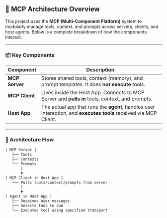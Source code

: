 ## 🧠 MCP Architecture Overview

This project uses the **MCP (Multi-Component Platform)** system to modularly manage tools, context, and prompts across servers, clients, and host agents. Below is a complete breakdown of how the components interact.

---

### 📦 Key Components

| Component     | Description |
|--------------|-------------|
| **MCP Server**  | Stores shared tools, context (memory), and prompt templates. It does **not execute** tools. |
| **MCP Client**  | Lives inside the Host App. Connects to MCP Server and **pulls in** tools, context, and prompts. |
| **Host App**    | The actual app that runs the **agent**, handles user interaction, and **executes tools** received via MCP Client. |

---

### 🔗 Architecture Flow

```txt
[ MCP Server ]
   ├── Tools
   ├── Contexts
   └── Prompts
       |
       ▼
[ MCP Client in Host App ]
   └── Pulls tools/context/prompts from server
       |
       ▼
[ Agent in Host App ]
   ├── Receives user messages
   ├── Selects tool to run
   └── Executes tool using specified transport
